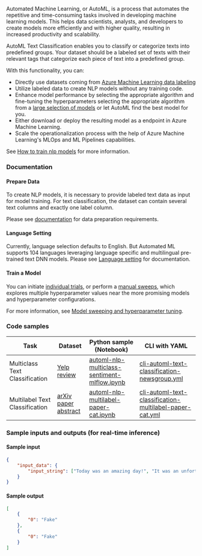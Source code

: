 Automated Machine Learning, or AutoML, is a process that automates the repetitive and time-consuming tasks involved in developing machine learning models. This helps data scientists, analysts, and developers to create models more efficiently and with higher quality, resulting in increased productivity and scalability.

AutoML Text Classification enables you to classify or categorize texts into predefined groups. Your dataset should be a labeled set of texts with their relevant tags that categorize each piece of text into a predefined group.

With this functionality, you can:
* Directly use datasets coming from [Azure Machine Learning data labeling](https://learn.microsoft.com/azure/machine-learning/how-to-create-text-labeling-projects?view=azureml-api-2)
* Utilize labeled data to create NLP models without any training code.
* Enhance model performance by selecting the appropriate algorithm and fine-tuning the hyperparameters selecting the appropriate algorithm from a [large selection of models](https://learn.microsoft.com/azure/machine-learning/how-to-auto-train-nlp-models?view=azureml-api-2&tabs=cli#supported-model-algorithms) or let AutoML find the best model for you.
* Either download or deploy the resulting model as a endpoint in Azure Machine Learning.
* Scale the operationalization process with the help of Azure Machine Learning's MLOps and ML Pipelines capabilities.

See [How to train nlp models](https://learn.microsoft.com/azure/machine-learning/how-to-auto-train-nlp-models?view=azureml-api-2&tabs=cli) for more information.

### Documentation

#### Prepare Data
To create NLP models, it is necessary to provide labeled text data as input for model training. For text classification, the dataset can contain several text columns and exactly one label column. 

Please see [documentation](https://learn.microsoft.com/azure/machine-learning/how-to-auto-train-nlp-models?view=azureml-api-2&tabs=python#preparing-data) for data preparation requirements.

#### Language Setting

Currently, language selection defaults to English. But Automated ML supports 104 languages leveraging language specific and multilingual pre-trained text DNN models. Please see [Language setting](https://learn.microsoft.com/azure/machine-learning/how-to-auto-train-nlp-models?view=azureml-api-2&tabs=python#language-settings) for documentation.

#### Train a Model

You can initiate [individual trials](https://learn.microsoft.com/azure/machine-learning/how-to-auto-train-nlp-models?view=azureml-api-2&tabs=cli#data-validation), or perform a [manual sweeps](https://learn.microsoft.com/azure/machine-learning/how-to-auto-train-nlp-models?view=azureml-api-2&tabs=python#model-sweeping-and-hyperparameter-tuning-preview), which explores multiple hyperparameter values near the more promising models and hyperparameter configurations. 

For more information, see [Model sweeping and hyperparameter tuning](https://learn.microsoft.com/azure/machine-learning/how-to-auto-train-nlp-models?view=azureml-api-2&tabs=python#model-sweeping-and-hyperparameter-tuning-preview).

### Code samples


Task|Dataset|Python sample (Notebook)|CLI with YAML
|---|--|--|--|
Multiclass Text Classification|[Yelp review](https://huggingface.co/datasets/yelp_review_full)|<a href="https://github.com/Azure/azureml-examples/blob/main/sdk/python/jobs/automl-standalone-jobs/automl-nlp-text-classification-multiclass-task-sentiment-analysis/automl-nlp-multiclass-sentiment-mlflow.ipynb" target="_blank">automl-nlp-multiclass-sentiment-mlflow.ipynb</a>|<a href="https://github.com/Azure/azureml-examples/blob/main/cli/jobs/automl-standalone-jobs/cli-automl-text-classification-newsgroup/cli-automl-text-classification-newsgroup.yml" target="_blank">cli-automl-text-classification-newsgroup.yml</a>
Multilabel Text Classification|[arXiv paper abstract](https://www.kaggle.com/datasets/spsayakpaul/arxiv-paper-abstracts)|<a href="https://github.com/Azure/azureml-examples/blob/main/sdk/python/jobs/automl-standalone-jobs/automl-nlp-text-classification-multilabel-task-paper-categorization/automl-nlp-multilabel-paper-cat.ipynb" target="_blank">automl-nlp-multilabel-paper-cat.ipynb</a>|<a href="https://github.com/Azure/azureml-examples/blob/main/cli/jobs/automl-standalone-jobs/cli-automl-text-classification-multilabel-paper-cat/cli-automl-text-classification-multilabel-paper-cat.yml" target="_blank">cli-automl-text-classification-multilabel-paper-cat.yml</a>



### Sample inputs and outputs (for real-time inference)

#### Sample input

```json
{
    "input_data": {
        "input_string": ["Today was an amazing day!", "It was an unfortunate series of events."]
    }
}
```

#### Sample output

```json
[
    {
        "0": "Fake"
    },
    {
        "0": "Fake"
    }
]
```